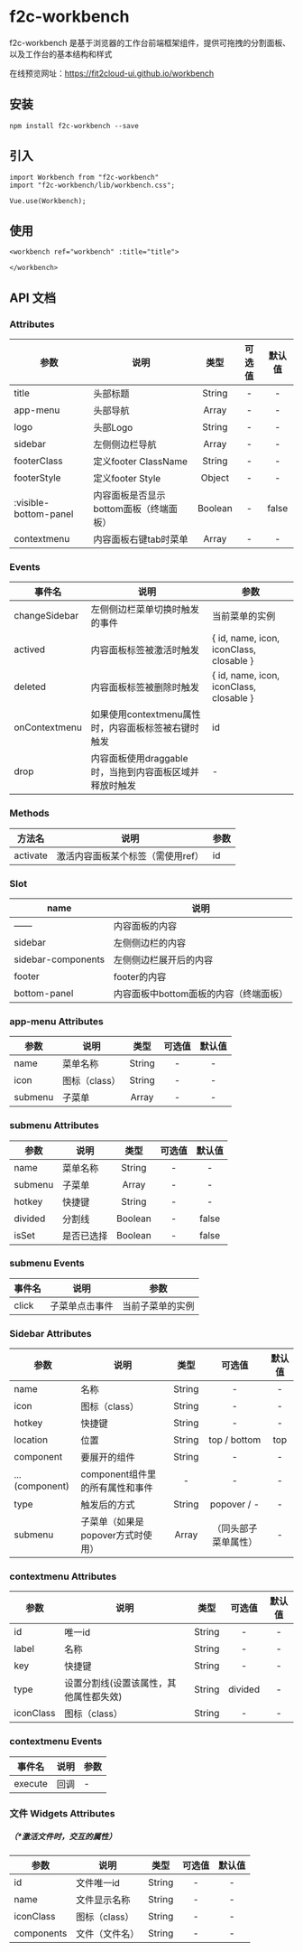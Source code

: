 # f2c-workbench

f2c-workbench 是基于浏览器的工作台前端框架组件，提供可拖拽的分割面板、以及工作台的基本结构和样式

在线预览网址：https://fit2cloud-ui.github.io/workbench

## 安装
```
npm install f2c-workbench --save
```

## 引入
```
import Workbench from "f2c-workbench"
import "f2c-workbench/lib/workbench.css";

Vue.use(Workbench);
```
## 使用
```
<workbench ref="workbench" :title="title">

</workbench>
```

## API 文档

### Attributes
 参数 |  说明  |  类型  |  可选值  |  默认值  |
 --- | ------| :-----: | :----: | :------: 
 title       | 头部标题 | String | - | - 
 app-menu    | 头部导航 | Array | - | -
 logo  | 头部Logo | String | - | -
 sidebar | 左侧侧边栏导航 | Array | - | - 
 footerClass | 定义footer ClassName | String | - | -
 footerStyle | 定义footer Style | Object | - | -
 :visible-bottom-panel | 内容面板是否显示bottom面板（终端面板） | Boolean | - | false
 contextmenu | 内容面板右键tab时菜单 | Array | - | -

### Events
  事件名 |  说明 |  参数	
 --------- | ---------- | -------- | 
 changeSidebar  | 左侧侧边栏菜单切换时触发的事件 | 当前菜单的实例 
 actived  | 内容面板标签被激活时触发 | { id, name, icon, iconClass, closable }
 deleted  | 内容面板标签被删除时触发 | { id, name, icon, iconClass, closable }
 onContextmenu | 如果使用contextmenu属性时，内容面板标签被右键时触发 | id
 drop  | 内容面板使用draggable时，当拖到内容面板区域并释放时触发 | -

### Methods
  方法名    |    说明   |  参数  
 --------- | ---------- | -------- 
 activate   | 激活内容面板某个标签（需使用ref） | id  

### Slot
  name    |    说明    
 --------- | ---------- 
  —— | 内容面板的内容 
 sidebar | 左侧侧边栏的内容 
 sidebar-components | 左侧侧边栏展开后的内容 
 footer | footer的内容 
 bottom-panel | 内容面板中bottom面板的内容（终端面板）

### app-menu Attributes
   参数  |    说明   |   类型 | 可选值 | 默认值
 ----- | -------- | :------: | :-----: | :-----: 
 name  | 菜单名称 | String | - | - 
 icon  | 图标（class）| String | - | - 
 submenu  | 子菜单 | Array | - | - 

### submenu Attributes
  参数 |  说明  |   类型   |  可选值  |  默认值  
  -----  | ------ | :------: | :------: | :-------:
 name    | 菜单名称 | String | - | - 
 submenu   | 子菜单 | Array | - | - 
 hotkey    | 快捷键 | String | - | - 
 divided   | 分割线 | Boolean | - | false 
 isSet   | 是否已选择 | Boolean | - | false 

### submenu Events
  事件名 |   说明   |  参数  
  --------- | ---------- | -------- 
  click   | 子菜单点击事件 | 当前子菜单的实例 

### Sidebar Attributes
  参数  |   说明   |   类型   | 可选值 |  默认值  
 ----- | -------- | :------: | :-------: | :------: 
 name     | 名称 | String  | - | - 
 icon      | 图标（class） | String | - | - 
 hotkey    | 快捷键 | String | - | - 
 location    | 位置 | String | top / bottom | top  
 component    | 要展开的组件 | String | - | - 
 ...(component) | component组件里的所有属性和事件 | - | - | - 
 type   | 触发后的方式 | String | popover / - | - 
 submenu   | 子菜单（如果是popover方式时使用） | Array | （同头部子菜单属性） | - 

### contextmenu Attributes
  参数  |   说明   |   类型   | 可选值 |  默认值  
 ----- | -------- | :------: | :-------: | :------: 
 id  | 唯一id | String | - | - 
 label  | 名称 | String | - | - 
 key    | 快捷键 | String | - | - 
 type   | 设置分割线(设置该属性，其他属性都失效) | String | divided | - 
 iconClass    | 图标（class） | String | - | - 

### contextmenu Events
  事件名 |   说明   |  参数  
  --------- | ---------- | -------- 
 execute  | 回调 | - 


 ### 文件 Widgets Attributes 

 ##### （*激活文件时，交互的属性）

  参数  |   说明   |   类型   | 可选值 |  默认值  
 ----- | -------- | :------: | :-------: | :------: 
 id     | 文件唯一id | String | - | - 
 name   | 文件显示名称 | String | - | - 
 iconClass    | 图标（class） | String | - | - 
 components   | 文件（文件名） | String | - | - 

